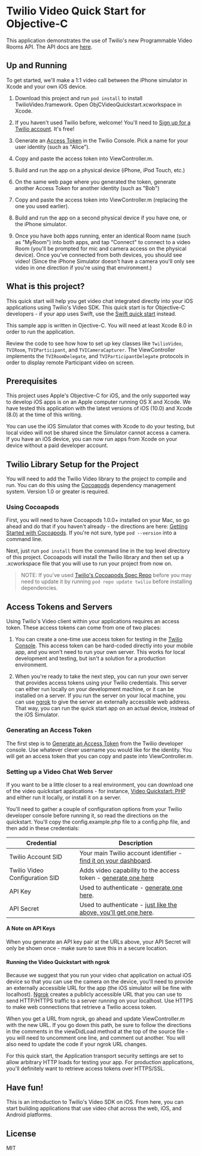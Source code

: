 # Twilio Video Quick Start for Objective-C

This application demonstrates the use of Twilio's new Programmable Video Rooms API. The API docs are [here](https://media.twiliocdn.com/sdk/ios/video/v1.0/docs/).

## Up and Running

To get started, we'll make a 1:1 video call between the iPhone simulator in Xcode and your own iOS device.

1) Download this project and run `pod install` to install TwilioVideo.framework. Open ObjCVideoQuickstart.xcworkspace in Xcode.

2) If you haven't used Twilio before, welcome! You'll need to [Sign up for a Twilio account](https://www.twilio.com/try-twilio). It's free!

3) Generate an [Access Token](https://www.twilio.com/console/video/dev-tools/testing-tools) in the Twilio Console. Pick a name for your user identity (such as "Alice").

4) Copy and paste the access token into ViewController.m.

5) Build and run the app on a physical device (iPhone, iPod Touch, etc.)

6) On the same web page where you generated the token, generate another Access Token for another identity (such as "Bob")

7) Copy and paste the access token into ViewController.m (replacing the one you used earlier).

8) Build and run the app on a second physical device if you have one, or the iPhone simulator.

9) Once you have both apps running, enter an identical Room name (such as "MyRoom") into both apps, and tap "Connect" to connect to a video Room (you'll be prompted for mic and camera access on the physical device). Once you've connected from both devices, you should see video! (Since the iPhone Simulator doesn't have a camera you'll only see video in one direction if you're using that environment.)

## What is this project?

This quick start will help you get video chat integrated directly into your iOS applications using Twilio's Video SDK. This quick start is for Objective-C developers - if your app uses Swift, use the [Swift quick start](https://github.com/twilio/video-quickstart-swift/tree/rooms) instead.

This sample app is written in Ojective-C. You will need at least Xcode 8.0 in order to run the application.

Review the code to see how how to set up key classes like `TwilioVideo`, `TVIRoom`, `TVIParticipant`, and `TVICameraCapturer`. The ViewController implements the `TVIRoomDelegate`, and `TVIParticipantDelegate` protocols in order to display remote Participant video on screen.

## Prerequisites

This project uses Apple's Objective-C for iOS, and the only supported way to develop iOS apps is on an Apple computer running OS X and Xcode. We have tested this application with the latest versions of iOS (10.0) and Xcode (8.0) at the time of this writing.

You can use the iOS Simulator that comes with Xcode to do your testing, but local video will not be shared since the Simulator cannot access a camera. If you have an iOS device, you can now run apps from Xcode on your device without a paid developer account.

## Twilio Library Setup for the Project

You will need to add the Twilio Video library to the project to compile and run. You can do this using the [Cocoapods](https://cocoapods.org/) dependency management system. Version 1.0 or greater is required.

### Using Cocoapods

First, you will need to have Cocoapods 1.0.0+ installed on your Mac, so go ahead and do that if you haven't already - the directions are here: [Getting Started with Cocoapods](https://guides.cocoapods.org/using/getting-started.html). If you're not sure, type `pod --version` into a command line.

Next, just run `pod install` from the command line in the top level directory of this project. Cocoapods will install the Twilio library and then set up a .xcworkspace file that you will use to run your project from now on.

> NOTE: If you've used [Twilio's Cocoapods Spec Repo](https://github.com/twilio/cocoapod-specs) before you may need to update it by running `pod repo update twilio` before installing dependencies.

## Access Tokens and Servers

Using Twilio's Video client within your applications requires an access token. These access tokens can come from one of two places:

1) You can create a one-time use access token for testing in the [Twilio Console](https://www.twilio.com/console/video/profiles). This access token can be hard-coded directly into your mobile app, and you won't need to run your own server. This works for local development and testing, but isn't a solution for a production environment.

2) When you're ready to take the next step, you can run your own server that provides access tokens using your Twilio credentials. This server can either run locally on your development machine, or it can be installed on a server. If you run the server on your local machine, you can use [ngrok](https://ngrok.com/) to give the server an externally accessible web address. That way, you can run the quick start app on an actual device, instead of the iOS Simulator.

### Generating an Access Token

The first step is to [Generate an Access Token](https://www.twilio.com/user/account/video/dev-tools/testing-tools) from the Twilio developer console. Use whatever clever username you would like for the identity. You will get an access token that you can copy and paste into ViewController.m.

### Setting up a Video Chat Web Server

If you want to be a little closer to a real environment, you can download one of the video quickstart applications - for instance, [Video Quickstart: PHP](https://github.com/TwilioDevEd/video-quickstart-php) and either run it locally, or install it on a server.

You'll need to gather a couple of configuration options from your Twilio developer console before running it, so read the directions on the quickstart. You'll copy the config.example.php file to a config.php file, and then add in these credentials:

Credential | Description
---------- | -----------
Twilio Account SID | Your main Twilio account identifier - [find it on your dashboard](https://www.twilio.com/user/account/video).
Twilio Video Configuration SID | Adds video capability to the access token - [generate one here](https://www.twilio.com/user/account/video/profiles)
API Key | Used to authenticate - [generate one here](https://www.twilio.com/user/account/messaging/dev-tools/api-keys).
API Secret | Used to authenticate - [just like the above, you'll get one here](https://www.twilio.com/user/account/messaging/dev-tools/api-keys).

#### A Note on API Keys

When you generate an API key pair at the URLs above, your API Secret will only
be shown once - make sure to save this in a secure location.

#### Running the Video Quickstart with ngrok

Because we suggest that you run your video chat application on actual iOS device so that you can use the camera on the device, you'll need to provide an externally accessible URL for the app (the iOS simulator will be fine with localhost). [Ngrok](https://ngrok.com/)  creates a publicly accessible URL that you can use to send HTTP/HTTPS traffic to a server running on your localhost. Use HTTPS to make web connections that retrieve a Twilio access token.

When you get a URL from ngrok, go ahead and update ViewController.m with the new URL.  If you go down this path, be sure to follow the directions in the comments in the viewDidLoad method at the top of the source file - you will need to uncomment one line, and comment out another. You will also need to update the code if your ngrok URL changes.

For this quick start, the Application transport security settings are set to allow arbitrary HTTP loads for testing your app. For production applications, you'll definitely want to retrieve access tokens over HTTPS/SSL.

## Have fun!

This is an introduction to Twilio's Video SDK on iOS. From here, you can start building applications that use video chat across the web, iOS, and Android platforms.

## License

MIT
